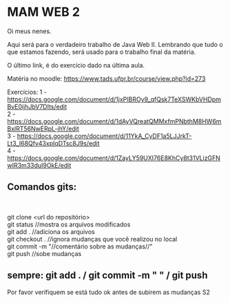# MAM WEB 2 

Oi meus nenes.

Aqui será para o verdadeiro trabalho de Java Web II. Lembrando que tudo o que estamos fazendo, será usado para o trabalho final da matéria.<br />

O último link, é do exercício dado na última aula.<br />

Matéria no moodle: https://www.tads.ufpr.br/course/view.php?id=273 <br />

Exercícios:
1 - https://docs.google.com/document/d/1jxPIBROy9_qfQsk7TeXSWKbVHDpmBvE0ijhJbV7DIts/edit <br />
2 - https://docs.google.com/document/d/1dAyVQreatQMMxfmPNbthM8HW6mBxlRT56NwERpL-jhY/edit <br />
3 - https://docs.google.com/document/d/11YkA_CyDF1a5LJJrkT-Lt3_I68Qfv43xpIqDTsc8J9s/edit <br />
4 - https://docs.google.com/document/d/1ZayLY59UXI76E8KhCy8t31VLizGFNwIR3m33duI9OkE/edit <br />  

<h2>Comandos gits:</h2> <br />

git clone <url do repositório> <br />
git status //mostra os arquivos modificados <br />
git add . //adiciona os arquivos <br />
git checkout . //ignora mudanças que você realizou no local<br />
git commit -m "//comentário sobre as mudanças//" <br />
git push //sobe mudanças <br />

## sempre: git add . / git commit -m " " / git push 

Por favor verifiquem se está tudo ok antes de subirem as mudanças S2 <br />
